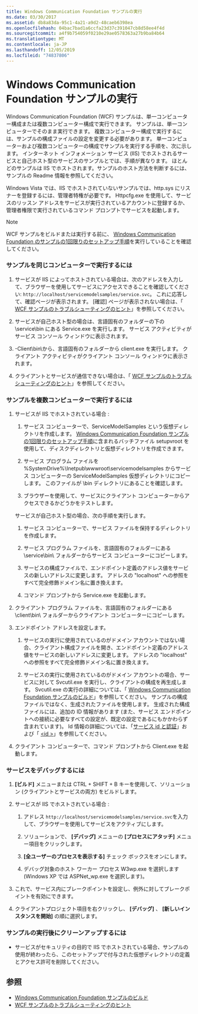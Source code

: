```yaml
---
title: Windows Communication Foundation サンプルの実行
ms.date: 03/30/2017
ms.assetid: db8a83da-95c1-4a21-a9d2-48caeb6398ea
ms.openlocfilehash: 04bac7bad1a6ccfa23d37c391047cb8d58ee4f4d
ms.sourcegitcommit: a4f9b754059f0210e29ae0578363a27b9ba84b64
ms.translationtype: MT
ms.contentlocale: ja-JP
ms.lasthandoff: 12/05/2019
ms.locfileid: "74837806"
---
```

# <a name="running-the-windows-communication-foundation-samples"></a>Windows Communication Foundation サンプルの実行
Windows Communication Foundation (WCF) サンプルは、単一コンピューター構成または複数コンピューター構成で実行できます。 サンプルは、単一コンピューターでそのまま実行できます。 複数コンピューター構成で実行するには、サンプルの構成ファイルの設定を変更する必要があります。 単一コンピューターおよび複数コンピューターの構成でサンプルを実行する手順を、次に示します。 インターネット インフォメーション サービス (IIS) でホストされるサービスと自己ホスト型のサービスのサンプルとでは、手順が異なります。 ほとんどのサンプルは IIS でホストされます。サンプルのホスト方法を判断するには、サンプルの Readme 情報を参照してください。  
  
 Windows Vista では、IIS でホストされていないサンプルでは、http.sys にリスナーを登録するには、管理者特権が必要です。 Httpcfg.exe を使用して、サービスのリッスン アドレスをサービスが実行されているアカウントに登録するか、管理者権限で実行されているコマンド プロンプトでサービスを起動します。  
  
> [!NOTE]
> WCF サンプルをビルドまたは実行する前に、 [Windows Communication Foundation のサンプルの1回限りのセットアップ手順](../../../../docs/framework/wcf/samples/one-time-setup-procedure-for-the-wcf-samples.md)を実行していることを確認してください。  
  
### <a name="to-run-the-sample-on-the-same-machine"></a>サンプルを同じコンピューターで実行するには  
  
1. サービスが IIS によってホストされている場合は、次のアドレスを入力して、ブラウザーを使用してサービスにアクセスできることを確認してください: `http://localhost/servicemodelsamples/service.svc`。 これに応答して、確認ページが表示されます。 [確認] ページが表示されない場合は、「 [WCF サンプルのトラブルシューティングのヒント](https://docs.microsoft.com/previous-versions/dotnet/netframework-3.5/ms751511(v=vs.90))」を参照してください。  
  
2. サービスが自己ホスト型の場合は、言語固有のフォルダーの下の \service\bin にある Service.exe を実行します。 サービス アクティビティがサービス コンソール ウィンドウに表示されます。  
  
3. -Client\bin\\から、言語固有のフォルダーから client.exe を実行します。 クライアント アクティビティがクライアント コンソール ウィンドウに表示されます。  
  
4. クライアントとサービスが通信できない場合は、「 [WCF サンプルのトラブルシューティングのヒント](https://docs.microsoft.com/previous-versions/dotnet/netframework-3.5/ms751511(v=vs.90))」を参照してください。  
  
### <a name="to-run-the-sample-across-machines"></a>サンプルを複数コンピューターで実行するには  
  
1. サービスが IIS でホストされている場合 :  
  
    1. サービス コンピューターで、ServiceModelSamples という仮想ディレクトリを作成します。 [Windows Communication Foundation サンプルの1回限りのセットアップ手順](../../../../docs/framework/wcf/samples/one-time-setup-procedure-for-the-wcf-samples.md)に含まれるバッチファイル setupvroot を使用して、ディスクディレクトリと仮想ディレクトリを作成できます。  
  
    2. サービス プログラム ファイルを %SystemDrive%\Inetpub\wwwroot\servicemodelsamples からサービス コンピューターの ServiceModelSamples 仮想ディレクトリにコピーします。 このファイルが \bin ディレクトリにあることを確認します。  
  
    3. ブラウザーを使用して、サービスにクライアント コンピューターからアクセスできるかどうかをテストします。  
  
     サービスが自己ホスト型の場合、次の手順を実行します。  
  
    1. サービス コンピューターで、サービス ファイルを保持するディレクトリを作成します。  
  
    2. サービス プログラム ファイルを、言語固有のフォルダーにある \service\bin\ フォルダーからサービス コンピューターにコピーします。  
  
    3. サービスの構成ファイルで、エンドポイント定義のアドレス値をサービスの新しいアドレスに変更します。 アドレスの "localhost" への参照をすべて完全修飾ドメイン名に置き換えます。  
  
    4. コマンド プロンプトから Service.exe を起動します。  
  
2. クライアント プログラム ファイルを、言語固有のフォルダーにある \client\bin\ フォルダーからクライアント コンピューターにコピーします。  
  
3. エンドポイント アドレスを設定します。  
  
    1. サービスの実行に使用されているのがドメイン アカウントではない場合、クライアント構成ファイルを開き、エンドポイント定義のアドレス値をサービスの新しいアドレスに変更します。 アドレスの "localhost" への参照をすべて完全修飾ドメイン名に置き換えます。  
  
    2. サービスの実行に使用されているのがドメイン アカウントの場合、サービスに対して Svcutil.exe を実行し、クライアントの構成を再生成します。 Svcutil.exe の実行の詳細については、「 [Windows Communication Foundation サンプルのビルド](../../../../docs/framework/wcf/samples/building-the-samples.md)」を参照してください。 サンプルの構成ファイルではなく、生成されたファイルを使用します。 生成された構成ファイルには、追加の ID 情報があります (また、サービス エンドポイントへの接続に必要なすべての設定が、既定の設定であるにもかかわらず含まれています)。 Id 情報の詳細については、「[サービス id と認証](../../../../docs/framework/wcf/feature-details/service-identity-and-authentication.md)」および「 [\<id >](../../../../docs/framework/configure-apps/file-schema/wcf/identity.md)」を参照してください。  
  
4. クライアント コンピューターで、コマンド プロンプトから Client.exe を起動します。  
  
### <a name="to-debug-a-service"></a>サービスをデバッグするには  
  
1. **[ビルド]** メニューまたは CTRL + SHIFT + B キーを使用して、ソリューション (クライアントとサービスの両方) をビルドします。  
  
2. サービスが IIS でホストされている場合 :  
  
    1. アドレス `http://localhost/servicemodelsamples/service.svc`を入力して、ブラウザーを使用してサービスをアクティブにします。  
  
    2. ソリューションで、 **[デバッグ]** メニューの **[プロセスにアタッチ]** メニュー項目をクリックします。  
  
    3. **[全ユーザーのプロセスを表示する]** チェック ボックスをオンにします。  
  
    4. デバッグ対象のホスト ワーカー プロセス W3wp.exe を選択します (Windows XP では ASPNet_wp.exe を選択します)。  
  
3. これで、サービス内にブレークポイントを設定し、例外に対してブレークポイントを有効にできます。  
  
4. クライアントプロジェクト項目を右クリックし、 **[デバッグ]** 、 **[新しいインスタンスを開始]** の順に選択します。  
  
### <a name="to-clean-up-after-the-sample"></a>サンプルの実行後にクリーンアップするには  
  
- サービスがセキュリティの目的で IIS でホストされている場合、サンプルの使用が終わったら、このセットアップで付与された仮想ディレクトリの定義とアクセス許可を削除してください。  
  
## <a name="see-also"></a>参照

- [Windows Communication Foundation サンプルのビルド](../../../../docs/framework/wcf/samples/building-the-samples.md)
- [WCF サンプルのトラブルシューティングのヒント](https://docs.microsoft.com/previous-versions/dotnet/netframework-3.5/ms751511(v=vs.90))
